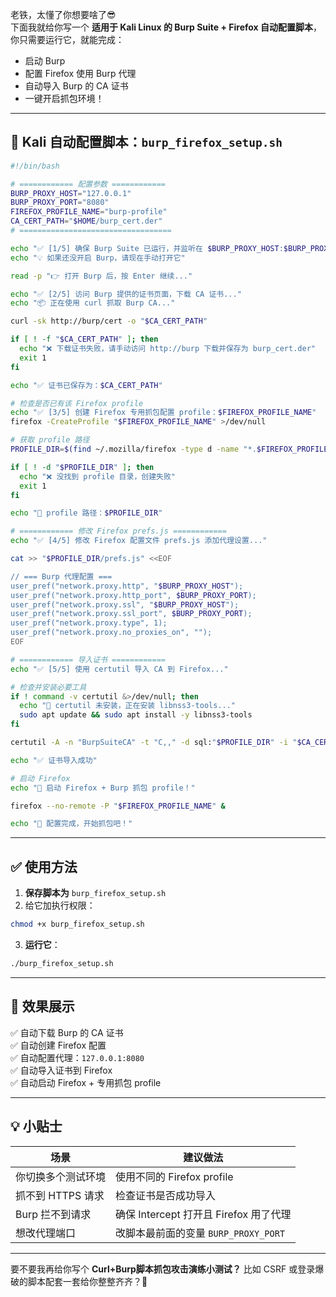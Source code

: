 老铁，太懂了你想要啥了😎  
下面我就给你写一个 **适用于 Kali Linux 的 Burp Suite + Firefox 自动配置脚本**，你只需要运行它，就能完成：

- 启动 Burp
- 配置 Firefox 使用 Burp 代理
- 自动导入 Burp 的 CA 证书
- 一键开启抓包环境！

---

## 🐚 Kali 自动配置脚本：`burp_firefox_setup.sh`

```bash
#!/bin/bash

# ============ 配置参数 ============
BURP_PROXY_HOST="127.0.0.1"
BURP_PROXY_PORT="8080"
FIREFOX_PROFILE_NAME="burp-profile"
CA_CERT_PATH="$HOME/burp_cert.der"
# ==================================

echo "✅ [1/5] 确保 Burp Suite 已运行，并监听在 $BURP_PROXY_HOST:$BURP_PROXY_PORT"
echo "💡 如果还没开启 Burp，请现在手动打开它"

read -p "👉 打开 Burp 后，按 Enter 继续..."

echo "✅ [2/5] 访问 Burp 提供的证书页面，下载 CA 证书..."
echo "📦 正在使用 curl 抓取 Burp CA..."

curl -sk http://burp/cert -o "$CA_CERT_PATH"

if [ ! -f "$CA_CERT_PATH" ]; then
  echo "❌ 下载证书失败，请手动访问 http://burp 下载并保存为 burp_cert.der"
  exit 1
fi

echo "✅ 证书已保存为：$CA_CERT_PATH"

# 检查是否已有该 Firefox profile
echo "✅ [3/5] 创建 Firefox 专用抓包配置 profile：$FIREFOX_PROFILE_NAME"
firefox -CreateProfile "$FIREFOX_PROFILE_NAME" >/dev/null

# 获取 profile 路径
PROFILE_DIR=$(find ~/.mozilla/firefox -type d -name "*.$FIREFOX_PROFILE_NAME")

if [ ! -d "$PROFILE_DIR" ]; then
  echo "❌ 没找到 profile 目录，创建失败"
  exit 1
fi

echo "📂 profile 路径：$PROFILE_DIR"

# ============ 修改 Firefox prefs.js ============
echo "✅ [4/5] 修改 Firefox 配置文件 prefs.js 添加代理设置..."

cat >> "$PROFILE_DIR/prefs.js" <<EOF

// === Burp 代理配置 ===
user_pref("network.proxy.http", "$BURP_PROXY_HOST");
user_pref("network.proxy.http_port", $BURP_PROXY_PORT);
user_pref("network.proxy.ssl", "$BURP_PROXY_HOST");
user_pref("network.proxy.ssl_port", $BURP_PROXY_PORT);
user_pref("network.proxy.type", 1);
user_pref("network.proxy.no_proxies_on", "");
EOF

# ============ 导入证书 ============
echo "✅ [5/5] 使用 certutil 导入 CA 到 Firefox..."

# 检查并安装必要工具
if ! command -v certutil &>/dev/null; then
  echo "🔧 certutil 未安装，正在安装 libnss3-tools..."
  sudo apt update && sudo apt install -y libnss3-tools
fi

certutil -A -n "BurpSuiteCA" -t "C,," -d sql:"$PROFILE_DIR" -i "$CA_CERT_PATH"

echo "✅ 证书导入成功"

# 启动 Firefox
echo "🚀 启动 Firefox + Burp 抓包 profile！"

firefox --no-remote -P "$FIREFOX_PROFILE_NAME" &

echo "🎉 配置完成，开始抓包吧！"
```

---

## ✅ 使用方法

1. **保存脚本为** `burp_firefox_setup.sh`
2. 给它加执行权限：

```bash
chmod +x burp_firefox_setup.sh
```

3. **运行它**：

```bash
./burp_firefox_setup.sh
```

---

## 🧪 效果展示

✅ 自动下载 Burp 的 CA 证书  
✅ 自动创建 Firefox 配置  
✅ 自动配置代理：`127.0.0.1:8080`  
✅ 自动导入证书到 Firefox  
✅ 自动启动 Firefox + 专用抓包 profile

---

## 💡 小贴士

| 场景 | 建议做法 |
|------|---------|
| 你切换多个测试环境 | 使用不同的 Firefox profile |
| 抓不到 HTTPS 请求 | 检查证书是否成功导入 |
| Burp 拦不到请求 | 确保 Intercept 打开且 Firefox 用了代理 |
| 想改代理端口 | 改脚本最前面的变量 `BURP_PROXY_PORT` |

---

要不要我再给你写个 **Curl+Burp脚本抓包攻击演练小测试？** 比如 CSRF 或登录爆破的脚本配套一套给你整整齐齐？🚀